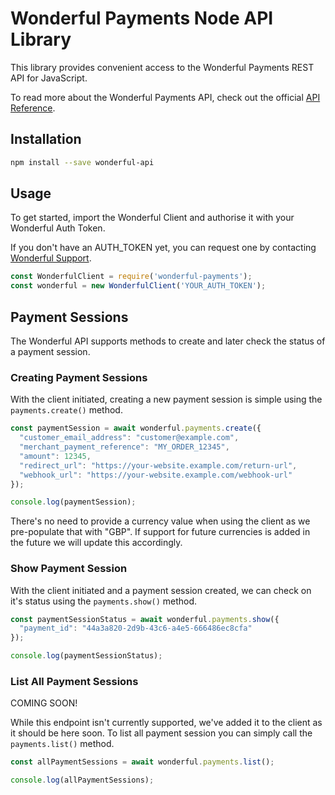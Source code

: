 # Wonderful Payments Node API Library

This library provides convenient access to the Wonderful Payments REST API for JavaScript.

To read more about the Wonderful Payments API, check out the official [API Reference](https://wonderful.co.uk/public-api-docs).

## Installation

```sh
npm install --save wonderful-api
```

## Usage

To get started, import the Wonderful Client and authorise it with your Wonderful Auth Token.

If you don't have an AUTH_TOKEN yet, you can request one by contacting [Wonderful Support](https://wonderful.support/).

```js
const WonderfulClient = require('wonderful-payments');
const wonderful = new WonderfulClient('YOUR_AUTH_TOKEN');
```

## Payment Sessions

The Wonderful API supports methods to create and later check the status of a payment session.

### Creating Payment Sessions

With the client initiated, creating a new payment session is simple using the `payments.create()` method.

```js
const paymentSession = await wonderful.payments.create({
  "customer_email_address": "customer@example.com",
  "merchant_payment_reference": "MY_ORDER_12345",
  "amount": 12345,
  "redirect_url": "https://your-website.example.com/return-url",
  "webhook_url": "https://your-website.example.com/webhook-url"
});

console.log(paymentSession);
```

There's no need to provide a currency value when using the client as we pre-populate that with "GBP". If support for future currencies is added in the future we will update this accordingly.


### Show Payment Session

With the client initiated and a payment session created, we can check on it's status using the `payments.show()` method.

```js
const paymentSessionStatus = await wonderful.payments.show({
  "payment_id": "44a3a820-2d9b-43c6-a4e5-666486ec8cfa"
});

console.log(paymentSessionStatus);
```

### List All Payment Sessions

COMING SOON!

While this endpoint isn't currently supported, we've added it to the client as it should be here soon. To list all payment session you can simply call the `payments.list()` method.

```js
const allPaymentSessions = await wonderful.payments.list();

console.log(allPaymentSessions);
```
